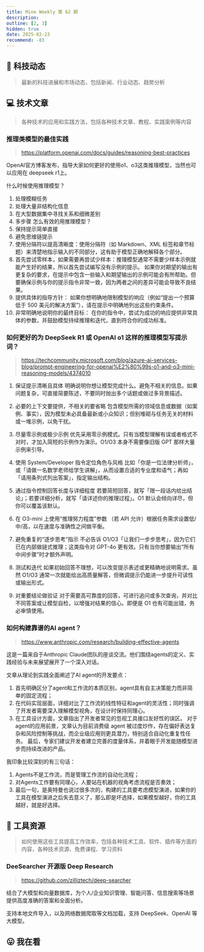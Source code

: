 ```yaml
---
title: Mine Weekly 第 62 期
description:
outline: [2, 3]
hidden: true
date: 2025-02-23
recommend: -83
---
```


## 🚀 科技动态

> 最新的科技进展和市场动态，包括新闻、行业动态、趋势分析

## 💻 技术文章

> 各种技术的应用和实践方法，包括各种技术文章、教程、实践案例等内容

### 推理类模型的最佳实践
> https://platform.openai.com/docs/guides/reasoning-best-practices

OpenAI官方博客发布，指导大家如何更好的使用o1、o3这类推理模型，当然也可以应用在 deepseek r1上。

什么时候使用推理模型？
1. 处理模糊任务
2. 处理大量非结构化信息
3. 在大型数据集中寻找关系和细微差别
4. 多步骤
怎么有效的用推理模型？
1. 保持提示简单直接
2. 避免思维链提示
3. 使用分隔符以提高清晰度：使用分隔符（如 Markdown、XML 标签和章节标题）来清楚地指示输入的不同部分，这有助于模型正确地解释各个部分。
4. 首先尝试零样本，如果需要再尝试少样本：推理模型通常不需要少样本示例就能产生好的结果，所以首先尝试编写没有示例的提示。 如果你对期望的输出有更复杂的要求，在提示中包含一些输入和期望输出的示例可能会有所帮助。但要确保示例与你的提示指令非常一致，因为两者之间的差异可能会导致不良结果。
5. 提供具体的指导方针： 如果你想明确地限制模型的响应（例如“提出一个预算低于 500 美元的解决方案”），请在提示中明确地列出这些约束条件。
6. 非常明确地说明你的最终目标： 在你的指令中，尝试为成功的响应提供非常具体的参数，并鼓励模型持续推理和迭代，直到符合你的成功标准。


### 如何更好的为 DeepSeek R1 或 OpenAI o1 这样的推理模型写提示词？

> https://techcommunity.microsoft.com/blog/azure-ai-services-blog/prompt-engineering-for-openai%E2%80%99s-o1-and-o3-mini-reasoning-models/4374010

1. 保证提示清晰且具体
明确说明你想让模型完成什么。避免不相关的信息。如果问题复杂，可直接简要陈述，不要同时抛出多个话题或做过多背景描述。

2. 必要的上下文要提供，不相关的要省略
包含模型所需的领域信息或数据（如案例、事实），因为模型未必具备最新或小众知识；但别堆砌与任务无关的材料或一堆示例，以免干扰。

3. 尽量零示例或极少示例
优先采用零示例模式。只有当模型理解有误或者格式不对时，才加入简短的示例作为演示。O1/O3 本身不需要像旧版 GPT 那样大量示例来引导。

4. 使用 System/Developer 指令定位角色与风格
比如「你是一位法律分析师」，或「请做一名数学老师给学生讲解」，从而设置合适的专业度和语气；再如「请用条列式列出答案」，指定输出结构。

5. 通过指令控制回答长度与详细程度
若要简短回答，就写「限一段话内给出结论」；若要详细分析，就写「请详述你的推理过程」。O1 默认会倾向详尽，但你可以覆盖该默认。

6. 在 O3-mini 上使用“推理努力程度”参数
（若 API 允许）根据任务需求设置低/中/高，以在速度与准确性之间做平衡。

7. 避免重复的“逐步思考”指示
不必告诉 O1/O3「让我们一步步思考」，因为它们已在内部做链式推理；这类指令对 GPT-4o 更有效。只有当你想要输出“所有中间步骤”时才额外声明。

8. 测试和迭代
如果初始回答不理想，可以改变提示表述或更精确地说明需求。虽然 O1/O3 通常一次就能给出高质量解答，但微调提示仍能进一步提升可读性或输出形式。

9. 对重要结论做验证
对于需要高可靠度的回答，可进行追问或多次查询，并对比不同答案或让模型自检，以增强对结果的信心。即便是 O1 也有可能出错，务必审慎使用。


### 如何构建靠谱的AI agent？

> https://www.anthropic.com/research/building-effective-agents

这是一篇来自于Anthropic Claude团队的座谈交流。他们围绕agents的定义、实践经验与未来展望展开了一个深入对话。

文章从理论到实践全面阐述了AI agent的开发要点：
1. 首先明确区分了agent和工作流的本质区别，agent具有自主决策能力而非简单的固定流程；
2. 在代码实现层面，详细对比了工作流的线性特征和agent的灵活性；同时强调了开发者需要深入理解模型视角，在设计时保持同理心。
3. 在工具设计方面，文章指出了开发者常见的忽视工具接口友好性的误区。
对于agent的应用前景，文章认为目前消费级 agent 被过度炒作，存在偏好表达复杂和风险控制等挑战，而企业级应用则更具潜力，特别适合自动化重复性任务。
最后，专家们建议开发者建立完善的度量体系，并着眼于开发能随模型进步而持续改进的产品。

我印象比较深刻的有三句话：
1. Agents不是工作流，而是管理工作流的自动化流程；
2. 对Agents工作要有同理心，人要站在机器的视角考虑流程是否奏效；
3. 最后一句，是奥特曼也说过很多次的，构建的工具要考虑模型演进，如果你的工具在模型演进之后失去意义了，那么即是坏选择，如果模型越好，你的工具越好，就是好选择。

## 🔧 工具资源

> 如何使用这些工具提高工作效率，包括各种技术工具、软件、插件等方面的内容，各种技术资源、免费课程、学习资料

### DeeSearcher 开源版 Deep Research

> https://github.com/zilliztech/deep-searcher

结合了大模型和向量数据库，为个人/企业知识管理、智能问答、信息搜索等场景提供高度准确的答案和全面分析。

支持本地文件导入，以及网络数据爬取等文档加载，支持 DeepSeek、OpenAI 等大模型。





## 😛 我在看

